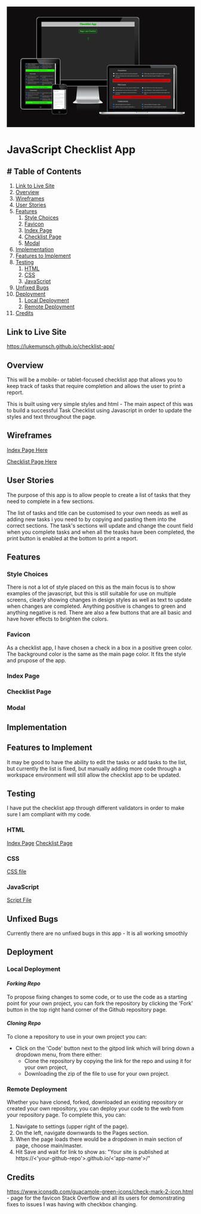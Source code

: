 ![Checklist App 'Am I Responsive Image'](assets/img/readme-img/checklist-resp.png)

# **JavaScript Checklist App**

## # Table of Contents

1. [Link to Live Site](#link-to-live-site)
1. [Overview](#overview)
1. [Wireframes](#wireframes)
1. [User Stories](#user-stories)
1. [Features](#features)
    1. [Style Choices](#style-choices)
    1. [Favicon](#favicon)
    1. [Index Page](#index-page)
    1. [Checklist Page](#checklist-page)
    1. [Modal](#modal)
1. [Implementation](#implementation)
1. [Features to Implement](#features-to-implement)
1. [Testing](#testing)
    1. [HTML](#html)
    1. [CSS](#css)
    1. [JavaScript](#javascript)
1. [Unfixed Bugs](#unfixed-bugs)
1. [Deployment](#deployment)
    1. [Local Deployment](#local-deployment)
    1. [Remote Deployment](#remote-deployment)
1. [Credits](#credits)

## **Link to Live Site**

https://lukemunsch.github.io/checklist-app/

## **Overview**

This will be a mobile- or tablet-focused checklist app that allows you to keep track of tasks that require completion and allows the user to print a report. 

This is built using very simple styles and html - The main aspect of this was to build a successful Task Checklist using Javascript in order to update the styles and text throughout the page.

## **Wireframes**

[Index Page Here](assets\img\readme-img\checklist-screengrab.png)

[Checklist Page Here](assets\img\readme-img\checklist-screengrab2.png)

## **User Stories**

The purpose of this app is to allow people to create a list of tasks that they need to complete in a few sections.

The list of tasks and title can be customised to your own needs as well as adding new tasks i you need to by copying and pasting them into the correct sections. The task's sections will update and change the count field when you complete tasks and when all the teasks have been completed, the print button is enabled at the bottom to print a report.

## **Features**

### Style Choices

There is not a lot of style placed on this as the main focus is to show examples of the javascript, but this is still suitable for use on multiple screens, clearly showing changes in design styles as well as text to update when changes are completed. Anything positive is changes to green and anything negative is red. There are also a few buttons that are all basic and have hover effects to brighten the colors.

### Favicon

As a checklist app, I have chosen a check in a box in a positive green color. The background color is the same as the main page color. It fits the style and prupose of the app.

### Index Page



### Checklist Page



### Modal



## **Implementation**



## **Features to Implement**

It may be good to have the ability to edit the tasks or add tasks to the list, but currently the list is fixed, but manually adding more code through a workspace environment will still allow the checklist app to be updated.

## **Testing**

I have put the checklist app through different validators in order to make sure I am compliant with my code.

### HTML

[Index Page]()
[Checklist Page]()

### CSS

[CSS file]()

### JavaScript

[Script File]()

## **Unfixed Bugs**

Currently there are no unfixed bugs in this app - It is all working smoothly

## **Deployment**
### Local Deployment
#### *Forking Repo*

To propose fixing changes to some code, or to use the code as a starting point for your own project, you can fork the repository by clicking the 'Fork' button in the top right hand corner of the Github repository page.

#### *Cloning Repo*

To clone a repository to use in your own project you can:
- Click on the 'Code' button next to the gitpod link which will bring down a dropdown menu, from there either:
    - Clone the repository by copying the link for the repo and using it for your own project,
    - Downloading the zip of the file to use for your own project.

### Remote Deployment

Whether you have cloned, forked, downloaded an existing repository or created your own repository, you can deploy your code to the web from your repository page. To complete this, you can:
1. Navigate to settings (upper right of the page).
2. On the left, navigate downwards to the Pages section.
3. When the page loads there would be a dropdown in main section of page, choose main/master.
4. Hit Save and wait for link to show as: "Your site is published at 
https://<'your-github-repo'>.github.io/<'app-name'>/"

## **Credits**

https://www.iconsdb.com/guacamole-green-icons/check-mark-2-icon.html - page for the favicon
Stack Overflow and all its users for demonstrating fixes to issues I was having with checkbox changing.